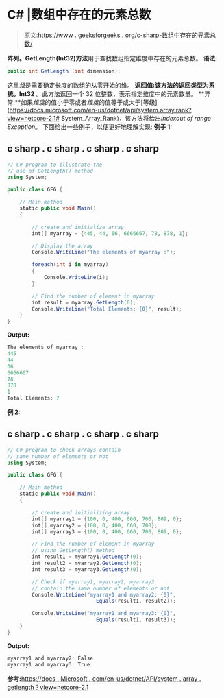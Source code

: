 # C# |数组中存在的元素总数

> 原文:[https://www . geeksforgeeks . org/c-sharp-数组中存在的元素总数/](https://www.geeksforgeeks.org/c-sharp-total-number-of-elements-present-in-an-array/)

**阵列。GetLength(Int32)方法**用于查找数组指定维度中存在的元素总数。
**语法:**

```cs
public int GetLength (int dimension);
```

这里*维*是需要确定长度的数组的从零开始的维。
**返回值:**该方法的返回类型为**系统。Int32** 。此方法返回一个 32 位整数，表示指定维度中的元素数量。
**异常:**如果*维度*的值小于零或者*维度*的值等于或大于[等级](https://docs.microsoft.com/en-us/dotnet/api/system.array.rank?view=netcore-2.1# System_Array_Rank)，该方法将给出*indexout of range Exception*。
下面给出一些例子，以便更好地理解实现:
**例子 1:**

## c sharp . c sharp . c sharp . c sharp

```cs
// C# program to illustrate the
// use of GetLength() method
using System;

public class GFG {

    // Main method
    static public void Main()
    {

        // create and initialize array
        int[] myarray = {445, 44, 66, 6666667, 78, 878, 1};

        // Display the array
        Console.WriteLine("The elements of myarray :");

        foreach(int i in myarray)
        {
            Console.WriteLine(i);
        }

        // Find the number of element in myarray
        int result = myarray.GetLength(0);
        Console.WriteLine("Total Elements: {0}", result);
    }
}
```

**Output:** 

```cs
The elements of myarray :
445
44
66
6666667
78
878
1
Total Elements: 7
```

**例 2:**

## c sharp . c sharp . c sharp . c sharp

```cs
// C# program to check arrays contain
// same number of elements or not
using System;

public class GFG {

    // Main method
    static public void Main()
    {

        // create and initializing array
        int[] myarray1 = {100, 0, 400, 660, 700, 809, 0};
        int[] myarray2 = {100, 0, 400, 660, 700};
        int[] myarray3 = {100, 0, 400, 660, 700, 809, 0};

        // Find the number of element in myarray
        // using GetLength() method
        int result1 = myarray1.GetLength(0);
        int result2 = myarray2.GetLength(0);
        int result3 = myarray3.GetLength(0);

        // Check if myarray1, myarray2, myarray3
        // contain the same number of elements or not
        Console.WriteLine("myarray1 and myarray2: {0}",
                             Equals(result1, result2));

        Console.WriteLine("myarray1 and myarray3: {0}",
                             Equals(result1, result3));
    }
}
```

**Output:** 

```cs
myarray1 and myarray2: False
myarray1 and myarray3: True
```

**参考:**[https://docs . Microsoft . com/en-us/dotnet/API/system . array . getlength？view=netcore-2.1](https://docs.microsoft.com/en-us/dotnet/api/system.array.getlength?view=netcore-2.1)